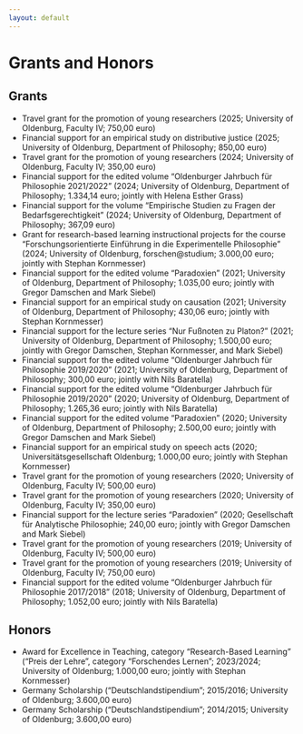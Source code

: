 ```yaml
---
layout: default
---
```


# Grants and Honors

## Grants

+ Travel grant for the promotion of young researchers (2025; University of Oldenburg, Faculty IV; 750,00 euro)
+ Financial support for an empirical study on distributive justice (2025; University of Oldenburg, Department of Philosophy; 850,00 euro)
+ Travel grant for the promotion of young researchers (2024; University of Oldenburg, Faculty IV; 350,00 euro)
+ Financial support for the edited volume “Oldenburger Jahrbuch für Philosophie 2021/2022” (2024; University of Oldenburg, Department of Philosophy; 1.334,14 euro; jointly with Helena Esther Grass)
+ Financial support for the volume “Empirische Studien zu Fragen der Bedarfsgerechtigkeit” (2024; University of Oldenburg, Department of Philosophy; 367,09 euro)
+ Grant for research-based learning instructional projects for the course “Forschungsorientierte Einführung in die Experimentelle Philosophie” (2024; University of Oldenburg, forschen@studium; 3.000,00 euro; jointly with Stephan Kornmesser)
+ Financial support for the edited volume “Paradoxien” (2021; University of Oldenburg, Department of Philosophy; 1.035,00 euro; jointly with Gregor Damschen and Mark Siebel)
+ Financial support for an empirical study on causation (2021; University of Oldenburg, Department of Philosophy; 430,06 euro; jointly with Stephan Kornmesser)
+ Financial support for the lecture series “Nur Fußnoten zu Platon?” (2021; University of Oldenburg, Department of Philosophy; 1.500,00 euro; jointly with Gregor Damschen, Stephan Kornmesser, and Mark Siebel)
+ Financial support for the edited volume “Oldenburger Jahrbuch für Philosophie 2019/2020” (2021; University of Oldenburg, Department of Philosophy; 300,00 euro; jointly with Nils Baratella)
+ Financial support for the edited volume “Oldenburger Jahrbuch für Philosophie 2019/2020” (2020; University of Oldenburg, Department of Philosophy; 1.265,36 euro; jointly with Nils Baratella)
+ Financial support for the edited volume “Paradoxien” (2020; University of Oldenburg, Department of Philosophy; 2.500,00 euro; jointly with Gregor Damschen and Mark Siebel)
+ Financial support for an empirical study on speech acts (2020; Universitätsgesellschaft Oldenburg; 1.000,00 euro; jointly with Stephan Kornmesser)
+ Travel grant for the promotion of young researchers (2020; University of Oldenburg, Faculty IV; 500,00 euro)
+ Travel grant for the promotion of young researchers (2020; University of Oldenburg, Faculty IV; 350,00 euro)
+ Financial support for the lecture series “Paradoxien” (2020; Gesellschaft für Analytische Philosophie; 240,00 euro; jointly with Gregor Damschen and Mark Siebel)
+ Travel grant for the promotion of young researchers (2019; University of Oldenburg, Faculty IV; 500,00 euro)
+ Travel grant for the promotion of young researchers (2019; University of Oldenburg, Faculty IV; 750,00 euro)
+ Financial support for the edited volume “Oldenburger Jahrbuch für Philosophie 2017/2018” (2018; University of Oldenburg, Department of Philosophy; 1.052,00 euro; jointly with Nils Baratella)

## Honors

+ Award for Excellence in Teaching, category “Research-Based Learning” (“Preis der Lehre”, category “Forschendes Lernen”; 2023/2024; University of Oldenburg; 1.000,00 euro; jointly with Stephan Kornmesser)
+ Germany Scholarship (“Deutschlandstipendium”; 2015/2016; University of Oldenburg; 3.600,00 euro)
+ Germany Scholarship (“Deutschlandstipendium”; 2014/2015; University of Oldenburg; 3.600,00 euro)
